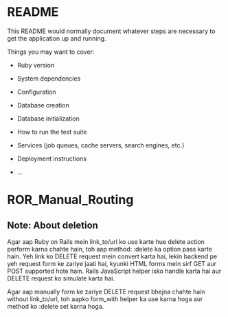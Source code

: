 # README

This README would normally document whatever steps are necessary to get the
application up and running.

Things you may want to cover:

* Ruby version

* System dependencies

* Configuration

* Database creation

* Database initialization

* How to run the test suite

* Services (job queues, cache servers, search engines, etc.)

* Deployment instructions

* ...
# ROR_Manual_Routing
## Note: About deletion
Agar aap Ruby on Rails mein link_to/url ko use karte hue delete action perform karna chahte hain, toh aap method: :delete ka option pass karte hain. Yeh link ko DELETE request mein convert karta hai, lekin backend pe yeh request form ke zariye jaati hai, kyunki HTML forms mein sirf GET aur POST supported hote hain. Rails JavaScript helper isko handle karta hai aur DELETE request ko simulate karta hai.

Agar aap manually form ke zariye DELETE request bhejna chahte hain without link_to/url, toh aapko form_with helper ka use karna hoga aur method ko :delete set karna hoga.
